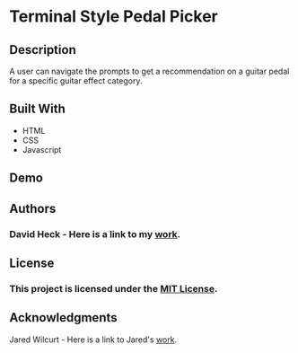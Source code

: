 # Terminal Style Pedal Picker  

## Description

A user can navigate the prompts to get a recommendation on a guitar pedal for a specific guitar effect category.


## Built With    

* HTML
* CSS
* Javascript


## Demo  


## Authors   

### David Heck - Here is a link to my [work](https://github.com/heckdavid).


## License   

### This project is licensed under the [MIT License](https://opensource.org/license/mit).


## Acknowledgments  

Jared Wilcurt - Here is a link to Jared's [work](https://github.com/thejaredwilcurt).
